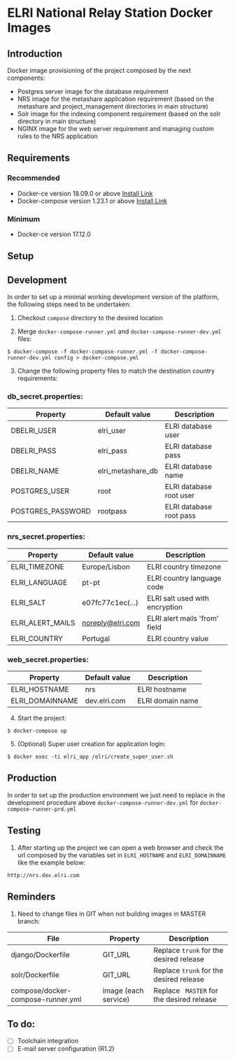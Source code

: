 ELRI National Relay Station Docker Images
=================================================================

Introduction
------------

Docker image provisioning of the project composed by the next components:

- Postgres server image for the database requirement
- NRS image for the metashare application requirement (based on the metashare and project_management directories in main structure)
- Solr image for the indexing component requirement (based on the solr directory in main structure)
- NGINX image for the web server requirement and managing custom rules to the NRS application

Requirements
------------

### Recommended

- Docker-ce version 18.09.0 or above [Install Link](https://docs.docker.com/v17.12/install/#server)
- Docker-compose version 1.23.1 or above [Install Link](https://docs.docker.com/compose/install)

### Minimum

- Docker-ce version 17.12.0

Setup
-----

## Development

In order to set up a minimal working development version of the platform, the
following steps need to be undertaken:

01. Checkout `compose` directory to the desired location

02. Merge `docker-compose-runner.yml` and `docker-compose-runner-dev.yml` files:

```        
$ docker-compose -f docker-compose-runner.yml -f docker-compose-runner-dev.yml config > docker-compose.yml
```

03. Change the following property files to match the destination country requirements:

### db_secret.properties:

Property          | Default value     | Description
-------------     | -------------     | -------------
DBELRI_USER       | elri_user         | ELRI database user
DBELRI_PASS       | elri_pass         | ELRI database pass
DBELRI_NAME       | elri_metashare_db | ELRI database name
POSTGRES_USER     | root              | ELRI database root user
POSTGRES_PASSWORD | rootpass          | ELRI database root pass

### nrs_secret.properties:

Property          | Default value     | Description
-------------     | -------------     | -------------
ELRI_TIMEZONE     | Europe/Lisbon     | ELRI country timezone
ELRI_LANGUAGE     | pt-pt             | ELRI country language code
ELRI_SALT         | e07fc77c1ec(...)  | ELRI salt used with encryption
ELRI_ALERT_MAILS  | noreply@elri.com  | ELRI alert mails 'from' field
ELRI_COUNTRY      | Portugal          | ELRI country value

### web_secret.properties:

Property          | Default value     | Description
-------------     | -------------     | -------------
ELRI_HOSTNAME     | nrs               | ELRI hostname
ELRI_DOMAINNAME   | dev.elri.com      | ELRI domain name

04. Start the project:

```
$ docker-compose up
```

05. (Optional) Super user creation for application login:

```
$ docker exec -ti elri_app /elri/create_super_user.sh
```

## Production

In order to set up the production environment we just need to replace in the development procedure above `docker-compose-runner-dev.yml` for `docker-compose-runner-prd.yml`

Testing
-----

01. After starting up the project we can open a web browser and check the url composed by the variables set in `ELRI_HOSTNAME` and `ELRI_DOMAINNAME` like the example below:
        
```
http://nrs.dev.elri.com
```

Reminders
-----

01. Need to change files in GIT when not building images in MASTER branch:

File                              | Property             | Description
-------------                     | -------------        | -------------
django/Dockerfile                 | GIT_URL              | Replace `trunk` for the desired release
solr/Dockerfile                   | GIT_URL              | Replace `trunk` for the desired release
compose/docker-compose-runner.yml | image (each service) | Replace ` MASTER` for the desired release

To do:
-----

- [ ] Toolchain integration
- [ ] E-mail server configuration (R1.2)
